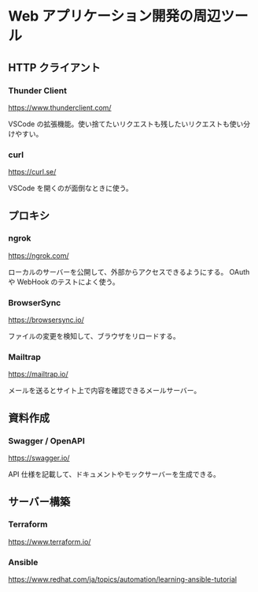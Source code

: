 # Web アプリケーション開発の周辺ツール

## HTTP クライアント

### Thunder Client

https://www.thunderclient.com/

VSCode の拡張機能。使い捨てたいリクエストも残したいリクエストも使い分けやすい。

### curl

https://curl.se/

VSCode を開くのが面倒なときに使う。

## プロキシ

### ngrok

https://ngrok.com/

ローカルのサーバーを公開して、外部からアクセスできるようにする。
OAuth や WebHook のテストによく使う。

### BrowserSync

https://browsersync.io/

ファイルの変更を検知して、ブラウザをリロードする。

### Mailtrap

https://mailtrap.io/

メールを送るとサイト上で内容を確認できるメールサーバー。

## 資料作成

### Swagger / OpenAPI

https://swagger.io/

API 仕様を記載して、ドキュメントやモックサーバーを生成できる。

## サーバー構築

### Terraform

https://www.terraform.io/

### Ansible

https://www.redhat.com/ja/topics/automation/learning-ansible-tutorial
